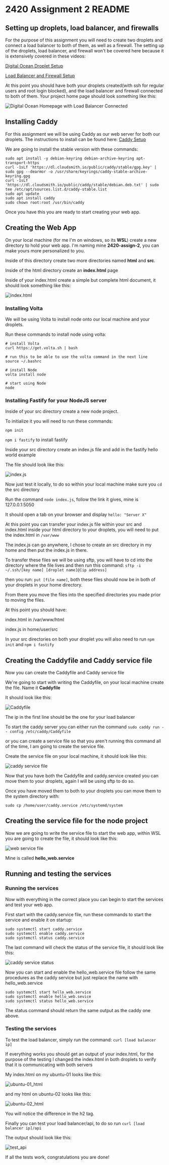 # 2420 Assignment 2 README

## Setting up droplets, load balancer, and firewalls

For the purpose of this assignment you will need to create two droplets and connect a load balancer to both of them, as well as a firewall. The setting up of the droplets, load balancer, and firewall won't be covered here because it is extensively covered in these videos:
    
[Digital Ocean Droplet Setup](https://vimeo.com/758870226/f75da348fc?embedded=true&source=vimeo_logo&owner=17609105)
    
[Load Balancer and Firewall Setup](https://vimeo.com/775412708/4a219b37e7)
    
At this point you should have both your droplets created(with ssh for regular users and root login blocked), and the load balancer and firewall connected to both of them. Your project home page should look something like this:

![Digital Ocean Homepage with Load Balancer Connected](/images/do_homepage.png "DO Homepage")

## Installing Caddy 
For this assignment we will be using Caddy as our web server for both our droplets. The instructions to install can be found here: [Caddy Setup](https://caddyserver.com/docs/install)

We are going to install the stable version with these commands:

```
sudo apt install -y debian-keyring debian-archive-keyring apt-transport-https
curl -1sLf 'https://dl.cloudsmith.io/public/caddy/stable/gpg.key' | sudo gpg --dearmor -o /usr/share/keyrings/caddy-stable-archive-keyring.gpg
curl -1sLf 'https://dl.cloudsmith.io/public/caddy/stable/debian.deb.txt' | sudo tee /etc/apt/sources.list.d/caddy-stable.list
sudo apt update
sudo apt install caddy
sudo chown root:root /usr/bin/caddy
```
Once you have this you are ready to start creating your web app.

## Creating the Web App
On your local machine (for me I'm on windows, so its **WSL**) create a new directory to hold your web app. I'm naming mine **2420-assign-2**, you can make yours more personalized to you.

Inside of this directory create two more directories named **html** and **src**.

Inside of the html directory create an **index.html** page

Inside of your index.html create a simple but complete html document, it should look something like this: 

![index.html](/images/index_html_template.png "index.html")

### Installing Volta
We will be using Volta to install node onto our local machine and your droplets.

Run these commands to install node using volta:
```
# install Volta
curl https://get.volta.sh | bash

# run this to be able to use the volta command in the next line
source ~/.bashrc

# install Node
volta install node

# start using Node
node

```

### Installing Fastify for your NodeJS server

Inside of your src directory create a new node project.

To initialize it you will need to run these commands:

`npm init`

`npm i fastify` to install fastify

Inside your src directory create an index.js file and add in the fastify hello world example

The file should look like this: 

![index.js](/images/indexjs.png "index.js")

Now just test it locally, to do so within your local machine make sure you `cd` the src directory

Run the command `node index.js`, follow the link it gives, mine is 127.0.0.1:5050

It should open a tab on your browser and display `hello: "Server X"`

At this point you can transfer your index.js file within your src and index.html inside your html directory to your droplets, you will need to put the index.html in `/var/www`

The index.js can go anywhere, I chose to create an src directory in my home and then put the index.js in there.

To transfer these files we will be using sftp, you will have to cd into the directory where the file lives and then run this command:
`sftp -i ~/.ssh/[key name] [droplet name]@[ip address]`

then you run: `put [file name]`, both these files should now be in both of your droplets in your home directory.

From there you move the files into the specified directories you made prior to moving the files.

At this point you should have:

index.html in /var/www/html

index.js in home/user/src

In your src directories on both your droplet you will also need to run `npm init` and `npm i fastify`

## Creating the Caddyfile and Caddy service file

Now you can create the Caddyfile and Caddy service file

We're going to start with writing the Caddyfile, on your local machine create the file. Name it **Caddyfile**

It should look like this:

![Caddyfile](/images/Caddyfile.png "Caddyfile")

The ip in the first line should be the one for your load balancer

To start the caddy server you can either run the command `sudo caddy run -- config /etc/caddy/Caddyfile`

or you can create a service file so that you aren't running this command all of the time, I am going to create the service file.

Create the service file on your local machine, it should look like this:

![caddy service file](/images/caddy_service.png "caddy.service")

Now that you have both the Caddyfile and caddy.service created you can move them to your droplets, again I will be using sftp to do so.

Once you have moved them to both to your droplets you can move them to the system directory with:

`sudo cp /home/user/caddy.service /etc/systemd/system`

## Creating the service file for the node project

Now we are going to write the service file to start the web app, within WSL you are going to create the file, it should look like this:

![web service file](/images/hello_web_service.png "hello_web.service")

Mine is called **hello_web.service**

## Running and testing the services

### Running the services
Now with everything in the correct place you can begin to start the services and test your web app.

First start with the caddy.service file, run these commands to start the service and enable it on startup:

```
sudo systemctl start caddy.service
sudo systemctl enable caddy.service
sudo systemctl status caddy.service

```
The last command will check the status of the service file, it should look like this:

![caddy service status](/images/caddy_service_status.png "caddy service status")

Now you can start and enable the hello_web.service file follow the same procedures as the caddy service but just replace the name with hello_web.service

```
sudo systemctl start hello_web.service
sudo systemctl enable hello_web.sevice
sudo systemctl status hello_web.service

```
The status command should return the same output as the caddy one above. 

### Testing the services

To test the load balancer, simply run the command: `curl [load balancer ip]`

If everything works you should get an output of your index.html, for the purpose of the testing I changed the index.html in both droplets to verify that it is communicating with both servers

My index.html on my ubuntu-01 looks like this:

![ubuntu-01_html](/images/ubuntu-01_html.png "ubuntu-01_html")

and my html on ubuntu-02 looks like this:

![ubuntu-02_html](/images/ubuntu-02_html.png "ubuntu-02_html")

You will notice the difference in the h2 tag.

Finally you can test your load balancer/api, to do so run `curl [load balancer ip]/api`

The output should look like this:

![test_api](/images/test_api.png "test_api")

If all the tests work, congratulations you are done!


